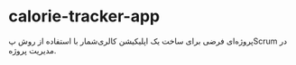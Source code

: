 # calorie-tracker-app
پروژه‌ای فرضی برای ساخت یک اپلیکیشن کالری‌شمار با استفاده از روش پScrum در مدیریت پروژه.
